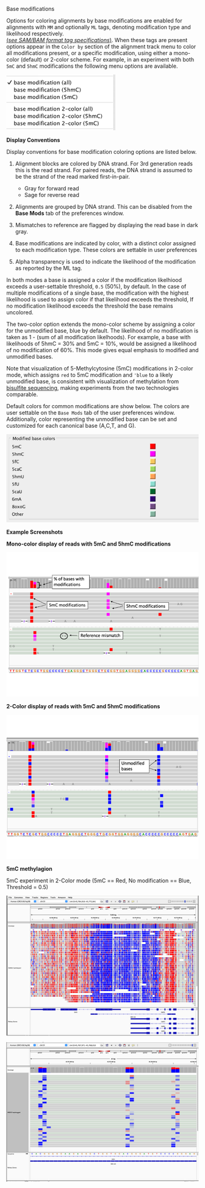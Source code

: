 <p class="page-title">  Base modifications </p>

Options for coloring alignments by base modifications are enabled for alignments with  `MM` and optionally `ML` tags, 
denoting modification type and likelihood respectively.  
[(_see SAM/BAM format tag specifications_)](https://samtools.github.io/hts-specs/SAMtags.pdf).
When these tags are present  options appear in the `Color by` section of the alignment track menu to color 
all modifications present, or a specific modification, using  either a mono-color (default) or 2-color scheme.  For example,
in an experiment with both `5mC` and `5hmC` modifications the following menu options are available.

![](../../img/basemods/menu.png)


**Display Conventions**

Display conventions for base modification coloring options are listed below.

1. Alignment blocks are colored by DNA strand.  For 3rd generation reads this is the read strand.  For paired reads, the
   DNA strand  is assumed to be the strand of the read marked first-in-pair.

   * Gray for forward read
   * Sage for reverse read

2. Alignments are grouped by DNA strand.  This can be disabled from the **Base Mods** tab of the preferences window.

3. Mismatches to reference are flagged by displaying the read base in dark gray.

4. Base modifications are indicated by color, with a distinct color assigned to each modification type.  These colors
   are settable in user preferences

5. Alpha transparency is used to indicate the likelihood of the modification as reported by the ML tag.

In  both modes a base is assigned a color if the modification likelhiood exceeds a user-settable threshold, `0.5` (50%), 
by default.  In the case of multiple modifications  of a single base, the modification with the highest likelihood is 
used to assign color if that likelihood exceeds the  threshold,   If no modification likelihood exceeds the threshold 
the base remains uncolored.

The two-color option extends the mono-color scheme by assigning a color for the unmodified base, blue by default.   The likelihood of
no modification is taken as 1 - (sum of all modification likelhoods).  For example, a base with likelihoods of
5hmC = 30% and 5mC = 10%, would be assigned a likelihood of no modification of 60%.  This mode gives equal emphasis to
modified and unmodified bases. 

Note that visualization of 5-Methylcytosine (5mC) modifications in 2-color mode, which assigns `red` to 5mC modification
and `'blue` to a likely unmodified base, is consistent 
with visualization of methylation from [bisulfite sequencing](./bisulfite_sequencing.md), making experiments from the 
two technologies comparable.


Default colors for common modifications are show below.  The colors are user settable on the `Base Mods` tab of the user
preferences window.  Additionally, color representing the unmodified base can be set and 
customized for each canonical base (A,C,T, and G).

![](../../img/basemods/mod_colors.png)

**Example Screenshots**


**Mono-color display of reads with 5mC and 5hmC modifications**

![](../../img/basemods/basemod_mono.png)


**2-Color display of reads with 5mC and 5hmC modifications**

![](../../img/basemods/basemod_2color.png)


**5mC methylagion**

5mC experiment in 2-Color mode (5mC == Red, No modification == Blue, Threshold = 0.5)

![](../../img/basemods/5mC.png)

![](../../img/basemods/5mC_zoomedin.png)



